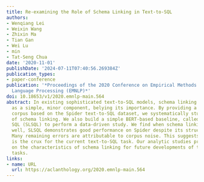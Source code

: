 ```yaml
---
title: Re-examining the Role of Schema Linking in Text-to-SQL
authors:
- Wenqiang Lei
- Weixin Wang
- Zhixin Ma
- Tian Gan
- Wei Lu
- min
- Tat-Seng Chua
date: '2020-11-01'
publishDate: '2024-07-11T07:40:56.269384Z'
publication_types:
- paper-conference
publication: '*Proceedings of the 2020 Conference on Empirical Methods in Natural
  Language Processing (EMNLP)*'
doi: 10.18653/v1/2020.emnlp-main.564
abstract: In existing sophisticated text-to-SQL models, schema linking is often considered
  as a simple, minor component, belying its importance. By providing a schema linking
  corpus based on the Spider text-to-SQL dataset, we systematically study the role
  of schema linking. We also build a simple BERT-based baseline, called Schema-Linking
  SQL (SLSQL) to perform a data-driven study. We find when schema linking is done
  well, SLSQL demonstrates good performance on Spider despite its structural simplicity.
  Many remaining errors are attributable to corpus noise. This suggests schema linking
  is the crux for the current text-to-SQL task. Our analytic studies provide insights
  on the characteristics of schema linking for future developments of text-to-SQL
  tasks.
links:
- name: URL
  url: https://aclanthology.org/2020.emnlp-main.564
---
```

